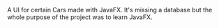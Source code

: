 A UI for certain Cars made with JavaFX. It's missing a database but the whole purpose of the project was to learn JavaFX.
